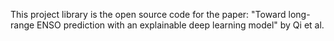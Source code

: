 This project library is the open source code for the paper: "Toward long-range ENSO prediction with an explainable deep learning model" by Qi et al.
